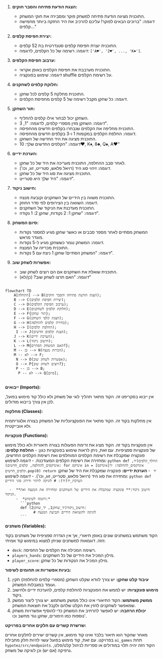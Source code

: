## <algorithm>

1. **הצגת הודעת פתיחה והסבר חוקים:**
   - התוכנית מציגה הודעת פתיחה למשחק פוקר ומסבירה את חוקי המשחק.
   - *דוגמה:* "ברוכים הבאים לפוקר! עליכם להרכיב את היד החזקה ביותר מחמישה קלפים..."

2. **יצירת חפיסת קלפים:**
   - התוכנית יוצרת חפיסת קלפים סטנדרטית בת 52 קלפים.
   - *דוגמה:* רשימה של כל הקלפים, לדוגמה: `['A♥', '2♥', ..., 'K♠']`.

3. **ערבוב חפיסת הקלפים:**
   - התוכנית מערבבת את חפיסת הקלפים באופן אקראי.
   - *דוגמה:* שימוש בפונקציה shuffle על רשימת הקלפים.

4. **חלוקת קלפים לשחקנים:**
   - התוכנית מחלקת 5 קלפים לכל שחקן.
   - *דוגמה:* כל שחקן מקבל רשימה של 5 קלפים מחפיסת הקלפים.

5. **תור השחקן:**
   - השחקן יכול לבחור אילו קלפים להחליף.
   - *דוגמה:* השחקן מזין מספרי קלפים, לדוגמה: "1, 3".
   - התוכנית מחליפה את הקלפים שנבחרו בקלפים חדשים מהחפיסה.
   - *דוגמה:* החלפת הקלפים במקומות 1 ו-3 בקלפים חדשים מהחפיסה.
   - התוכנית מציגה את היד החדשה של השחקן.
   - *דוגמה:* "הקלפים החדשים שלך: 10♥, K♦, 8♣, Q♠, A♥"

6. **הערכת ידיים:**
   - לאחר סבב ההחלפה, התוכנית מעריכה את היד של כל שחקן.
   - *דוגמה:* זיהוי סוג היד (רויאל פלאש, סטרייט, זוג, וכו').
    - התוכנית מציגה את סוג היד של כל שחקן.
    - *דוגמה:* "היד שלך היא סטרייט".
7. **חישוב ניקוד:**
   - התוכנית משווה בין הידיים של השחקנים וקובעת מנצח.
   - *דוגמה:* השוואה בין הצירופים לפי סדר החוזק.
   - התוכנית מעדכנת את הניקוד של השחקנים.
   - *דוגמה:* "שחקן 1: 2 נקודות, שחקן 2: 1 נקודה".

8. **סיום המשחק:**
   - המשחק מסתיים לאחר מספר סבבים או כאשר שחקן מגיע למספר נקודות מוגדר מראש.
   - *דוגמה:* המשחק נגמר כששחקן מגיע ל-5 נקודות.
   - התוכנית מכריזה על המנצח.
   - *דוגמה:* "המשחק הסתיים! שחקן 1 ניצח עם 5 נקודות".

9. **אפשרות לשחק שוב:**
   - התוכנית שואלת את השחקנים אם הם רוצים לשחק שוב.
   - *דוגמה:* "האם תרצו לשחק שוב? (כן/לא)"

## <mermaid>

```mermaid
flowchart TD
    A[התחלה] --> B(הצגת הודעת פתיחה והסבר חוקים);
    B --> C(יצירת חפיסת קלפים);
    C --> D(ערבוב חפיסת הקלפים);
    D --> E(חלוקת קלפים לשחקנים);
    E --> F{תור שחקן};
    F --> G(הצגת קלפי השחקן);
    G --> H(בחירת קלפים להחלפה);
    H --> I(החלפת קלפים);
     I --> J(הצגת קלפים חדשים);
    J --> K(הערכת ידיים);
    K --> L(חישוב ניקוד);
    L --> M{האם המשחק הסתיים?};
    M -- כן --> N(הכרזת מנצח);
    M -- לא --> F;
     N --> O(אפשרות לשחק שוב);
     O --> P{רוצים לשחק שוב?};
     P -- כן --> B;
      P -- לא --> Q[סיום];
```

## <explanation>

**ייבואים (Imports):**

אין ייבוא בסקריפט זה. הקוד מתאר תהליך לוגי של משחק ולא כולל קוד מימוש בפועל, לכן אין צורך בייבוא מודולים.

**מחלקות (Classes):**

אין מחלקות בקוד זה. הקוד מתאר את הפונקציונליות של המשחק בצורה אלגוריתמית ולא אובייקטית.

**פונקציות (Functions):**

אין פונקציות בקוד זה. הקוד מציג את זרימת הפעולות בצורה תיאורית ולא כולל מימוש של פונקציות ספציפיות.
   עם זאת,  ניתן לראות שימוש בפונקציות כגון:
      - **החלפת קלפים:** פונקציה שמקבלת את רשימת הקלפים המוחלפים ואת רשימת הקלפים החדשים, ומחזירה את רשימת הקלפים המעודכנת.
       - *דוגמה לשימוש:*
         ```python
         def החלף_קלפים(יד, אינדקסים_להחלפה, קלפים_חדשים):
            for אינדקס in אינדקסים_להחלפה:
                  יד[אינדקס] = קלפים_חדשים.pop(0)
            return יד
         ```
      - **הערכת ידיים:** פונקציה שמקבלת את היד של שחקן ומחזירה את סוג היד (רויאל פלאש, סטרייט, זוג, וכו').
       - *דוגמה לשימוש:*
        ```python
        def הערכת_יד(יד):
             # לוגיקה לזיהוי ודירוג סוגי הידיים
        ```

      -  **חישוב ניקוד:** פונקציה שמקבלת את הידיים של השחקנים ומחזירה את המנצח ואת הניקוד.
         -  *דוגמה לשימוש:*
           ```python
           def חישוב_ניקוד(יד_שחקן1, יד_שחקן2):
                 # לוגיקה להשוואת הידיים וקביעת המנצח
           ```

**משתנים (Variables):**

הקוד משתמש במשתנים שונים באופן תיאורי, אך אין הגדרה ספציפית של משתנים בקוד הזה. דוגמאות למשתנים שניתן למצוא במימוש קוד אמיתי:
-   `deck`: רשימה המכילה את הקלפים של החפיסה.
-   `players_hands`: מילון המכיל את הידיים של כל השחקנים.
-   `player_score`: מילון המכיל את הנקודות של כל שחקן.

**בעיות אפשריות או תחומים לשיפור:**

1.  **עיבוד קלט שחקן:** יש צורך לוודא שקלט השחקן (מספרי קלפים להחלפה) תקין ועומד במגבלות המשחק.
2.  **מימוש פונקציות:** יש לממש את הפונקציות להחלפת קלפים, להערכת ידיים ולחישוב ניקוד.
3.  **ממשק משתמש:** הקוד התיאורי אינו כולל ממשק משתמש. יש צורך ליצור ממשק שמאפשר לשחקנים להזין את הקלט שלהם ולקבל את תוצאות המשחק.
4. **יכולת הרחבה:** יש לאפשר להרחיב את המשחק כדי להוסיף אפשרויות משחק נוספות כמו הימורים, שחקן נגד מחשב וכו'.

**שרשרת קשרים עם חלקים אחרים בפרויקט:**

מאחר שהקוד הוא תיאור בלבד ואינו קוד מימוש, אין קשרים ישירים לחלקים אחרים בפרויקט. עם זאת, קוד מימוש בפועל עשוי להיות חלק מחבילת `ai_games` תחת  `hypotez/src/endpoints`.
הקוד הזה יהיה תלוי במודולים או ספריות לניהול קלט/פלט, גרפיקה (אם יש) וכן לוגיקה של משחק.